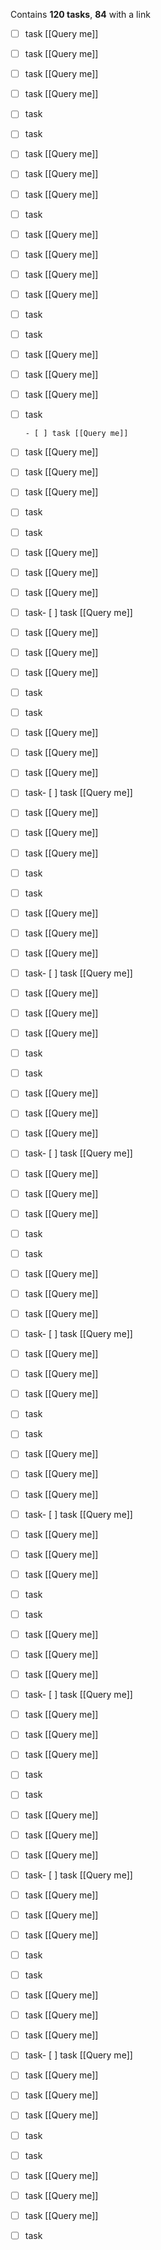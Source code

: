 Contains **120  tasks**, **84** with a link

- [ ] task [[Query me]]
- [ ] task [[Query me]]
- [ ] task [[Query me]]
- [ ] task [[Query me]]
- [ ] task
- [ ] task
- [ ] task [[Query me]]
- [ ] task [[Query me]]
- [ ] task [[Query me]]
- [ ] task
- [ ] task [[Query me]]
- [ ] task [[Query me]]
- [ ] task [[Query me]]
- [ ] task [[Query me]]
- [ ] task
- [ ] task
- [ ] task [[Query me]]
- [ ] task [[Query me]]
- [ ] task [[Query me]]
- [ ] task
      
      - [ ] task [[Query me]]
- [ ] task [[Query me]]
- [ ] task [[Query me]]
- [ ] task [[Query me]]
- [ ] task
- [ ] task
- [ ] task [[Query me]]
- [ ] task [[Query me]]
- [ ] task [[Query me]]
- [ ] task- [ ] task [[Query me]]
- [ ] task [[Query me]]
- [ ] task [[Query me]]
- [ ] task [[Query me]]
- [ ] task
- [ ] task
- [ ] task [[Query me]]
- [ ] task [[Query me]]
- [ ] task [[Query me]]
- [ ] task- [ ] task [[Query me]]
- [ ] task [[Query me]]
- [ ] task [[Query me]]
- [ ] task [[Query me]]
- [ ] task
- [ ] task
- [ ] task [[Query me]]
- [ ] task [[Query me]]
- [ ] task [[Query me]]
- [ ] task- [ ] task [[Query me]]
- [ ] task [[Query me]]
- [ ] task [[Query me]]
- [ ] task [[Query me]]
- [ ] task
- [ ] task
- [ ] task [[Query me]]
- [ ] task [[Query me]]
- [ ] task [[Query me]]
- [ ] task- [ ] task [[Query me]]
- [ ] task [[Query me]]
- [ ] task [[Query me]]
- [ ] task [[Query me]]
- [ ] task
- [ ] task
- [ ] task [[Query me]]
- [ ] task [[Query me]]
- [ ] task [[Query me]]
- [ ] task- [ ] task [[Query me]]
- [ ] task [[Query me]]
- [ ] task [[Query me]]
- [ ] task [[Query me]]
- [ ] task
- [ ] task
- [ ] task [[Query me]]
- [ ] task [[Query me]]
- [ ] task [[Query me]]
- [ ] task- [ ] task [[Query me]]
- [ ] task [[Query me]]
- [ ] task [[Query me]]
- [ ] task [[Query me]]
- [ ] task
- [ ] task
- [ ] task [[Query me]]
- [ ] task [[Query me]]
- [ ] task [[Query me]]
- [ ] task- [ ] task [[Query me]]
- [ ] task [[Query me]]
- [ ] task [[Query me]]
- [ ] task [[Query me]]
- [ ] task
- [ ] task
- [ ] task [[Query me]]
- [ ] task [[Query me]]
- [ ] task [[Query me]]
- [ ] task- [ ] task [[Query me]]
- [ ] task [[Query me]]
- [ ] task [[Query me]]
- [ ] task [[Query me]]
- [ ] task
- [ ] task
- [ ] task [[Query me]]
- [ ] task [[Query me]]
- [ ] task [[Query me]]
- [ ] task- [ ] task [[Query me]]
- [ ] task [[Query me]]
- [ ] task [[Query me]]
- [ ] task [[Query me]]
- [ ] task
- [ ] task
- [ ] task [[Query me]]
- [ ] task [[Query me]]
- [ ] task [[Query me]]
- [ ] task